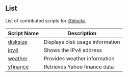 ## List
List of contributed scripts for [i3blocks](https://github.com/vivien/i3blocks).

| Script Name                                     | Description                                     |
|-------------------------------------------------|-------------------------------------------------|
| [disksize](disksize/)         | Displays disk usage information                 |
| [ipv4](ipv4/)                 | Shows the IPv4 address                          |
| [weather](weather/)           | Provides weather information                    |
| [yfinance](yfinance/)               | Retrieves Yahoo finance data                    |
